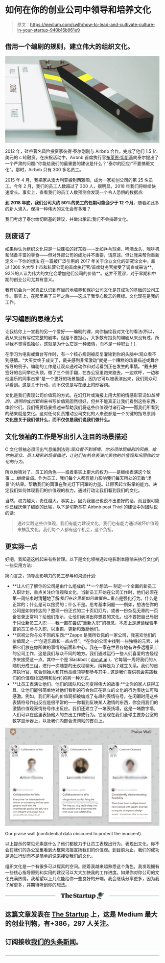 # 如何在你的创业公司中领导和培养文化

> 原文：<https://medium.com/swlh/how-to-lead-and-cultivate-culture-in-your-startup-940b16b961e9>

## 借用一个编剧的规则，建立伟大的组织文化。

![](img/dc6ef6b0bfe50353d2f47b254cff03f9.png)

2012 年，硅谷著名风险投资家彼得·泰尔刚刚与 Airbnb 合作，完成了他们 1.5 亿美元的 c 轮融资。在庆祝活动中，Airbnb 首席执行官[布莱恩·切斯基](https://medium.com/u/bb249e5e0d1b?source=post_page-----940b16b961e9--------------------------------)向泰尔提出了一个严肃的问题:“你能给我们的最重要的建议是什么？”泰尔的回应:“不要搞砸文化”。那时，Airbnb 只有 300 多名员工。

2015 年 4 月，我把家从澳大利亚搬到西雅图，成为一家初创公司的第 25 名员工。今年 2 月，我们的员工人数超过了 300 人，很明显，2018 年我们将继续快速增长。事实上，查看我们的员工人数预测会发现一个令人恐惧的数据点:

**到 2018 年底，我们公司大约 50%的员工的任期可能会少于 12 个月**。随着如此多的新人涌入，保持一种伟大的文化会有多难？

我们考虑了泰尔给切斯基的建议，并做出承诺:我们不会搞砸文化。

## 别废话了

如果你认为组织文化只是一些蓬松的好东西——比如乒乓球桌、啤酒龙头、咖啡机和储备丰富的零食——但对外部公司的成功并不重要，请原谅。但让我来帮你重新定义一下你的想法:在一篇被广泛引用的 2017 年关于企业文化的研究论文中，超过 1300 名大型上市和私营公司的首席执行官/首席财务官接受了调查或采访**，92%的人认为伟大的文化会增加他们公司的价值**。这并不荒谬，对于早期和中期的创业公司尤其有意义。

我有机会为一家真正认识到有目的地培养和保护公司文化是其成功的基础的公司工作。事实上，在那里呆了三年之后——这成了我专心致志的目标。文化现在是我的工作。

## 学习编剧的思维方式

让我给你上一堂我的另一个爱好——编剧的课，向你描绘我对文化的看法(所以，我从来没有写过完整的剧本。但是不要担心，大多数有抱负的编剧从来没有过，所以我不觉得孤独😉。这就是为什么它是一种激情，而不是一种职业！).

在学习为电影或舞台写作时，有一个核心规则被反复灌输到你的头脑中:观众看不到感情。“大买卖终于成交了，戴夫感到非常激动”就是一个糟糕的场景描述或舞台指导的例子。编剧的工作是让观众通过动作和对话看到正在发生的事情。“戴夫把签好的合同举过头顶，做了三个侧手翻，在办公室里跑来跑去，一边欢呼，一边和他逗乐的同事击掌”是一个更好的场景描述，因为它可以被表演出来，我们观众可以看到。这是关于行动，而不仅仅是写在纸上的形容词。

文化是我们表现公司价值观的方式。在幻灯片或海报上用大胆的情感形容词如*热情的*、*透明的*或*创新的*来书写价值观固然很好，但并不能真正让我们看到这些东西，体验它们。我们需要场景描述来帮助我们将这些价值观付诸行动——而我们所看到的结果就是文化。这对任何负责推动公司文化的人来说都是一个关键的指导原则:**文化是关于我们做什么，而不仅仅是我们说我们做什么。**

## 文化领袖的工作是写出引人注目的场景描述

C 文化领袖必须活出气息编剧法则:*观众看不到感情。你必须体现编剧的风格，给你的观众、员工精彩的场景描述，让他们有机会表演代表你的价值观和巩固你的文化的行为。*

所以你猜对了，员工的角色——或者事实上更大的权力——是继续表演这个故事……继续做*做*。作为员工，我们每个人都有能力影响我们每天所处的无数“场景”的结果。帮助我们的同事在聚光灯下闪耀的力量。让顾客起立鼓掌的能力。决定我们如何体现我们的价值观的权力，通过行动让我们看到我们的文化。

当然，权力越大，责任越大。事实上，因为我自己也说不出更好的话，而且很可能你已经厌倦了编剧的比喻，以下是切斯基在 Airbnb post Thiel 的建议中对团队说的话:

> 通过实践这些价值观，我们有能力建设文化。我们也有能力通过破坏价值观来搞乱文化。我们每个人都有这个机会，这个负担。

## 更实际一点

好吧，我知道这听起来有些哲理。以下是文化领袖通过电影剧本隐喻来执行文化的一些实用方法:

简而言之，领导高影响力的员工参与和沟通计划:

*   **让人们了解你的公司是由什么组成的:**一个想法— 制定一个全面的新员工入职计划，重点关注价值观和文化。当新员工开始在公司工作时，他们必须在第一周结束时清楚地了解*我们在这里是如何做事的*…重点是强化行为。什么是正常的；什么是可以接受的；什么不是。思考基本问题——例如，想法在你的公司是如何传达的？整理一份正式的二十页幻灯片，或者一份杂乱无章的一页备忘录正常吗？给他们指示，让他们表演出你想要的文化。也不要把自己局限于只让新员工入职——我一直在尝试“重新入职”的概念，本质上是邀请经验丰富的员工参与入职，以重振、更新和激励他们。
*   **庆祝让你与众不同的东西:**Zappo 是我所钦佩的一家公司，我喜欢他们的价值观之一:*“创造乐趣和一点古怪”。*在你的公司中找到一些独特的元素，并把它们放在你所做的事情的前面和中心。我在一家在世界各地有许多远程员工的公司工作，这是我们与众不同的地方。我们通过运行一些人们喜爱的古怪程序来接受这一点。其中一个是 Slackbot ( [donut.ai](https://www.donut.com/) )，它每隔一周将我们的人随机分成三组，进行一次随意的无议程聊天，纯粹是为了建立关系。我们的首席执行官、联合创始人和其他高级领导都参与其中…这是我们提供机会实践我们的价值观(如透明和协作)的另一种方式。
*   **让员工表演让他们、他们的团队和公司变得伟大的故事:**让你的家人获得工具，让他们能够简单地对他们看到的符合你正在建立的文化的行为表达认可和感激。例如，我们所有的价值观都被编成了有趣的表情符号，在闲暇时用这些表情符号作出反应是很平常的——你看到反映某人激情的东西，你会用我们的激情价值观表情符号作出反应。我们还建立了一堵表扬墙，这是一堵数字墙，人们可以在这里表扬他人的杰出工作或行为。它呈现在我们全球主要办公室的数字显示器上，以及我们内部合流网站的首页上。

![](img/68c6808fe7318572f4a6805174ae87af.png)

Our praise wall (confidential data obscured to protect the innocent).

以上提示的常见元素是什么？他们都致力于让员工表现出行为，表现出文化。你不会在我们的办公室里看到大框架海报宣扬我们的价值观。到目前为止，我们的成功是通过行动而不是简单的说来接受我们的文化。

组织文化是一个有很多可以探索的空间。随着我越来越熟悉这个角色，我发现拥有一些核心指导原则和实用的建议可以大大加快我的工作进度。如果你对你公司的文化充满热情，我希望以上几点能给你一些良好的开端。我会继续分享更多，因为我了解更多，并期待听到你的想法。

[![](img/308a8d84fb9b2fab43d66c117fcc4bb4.png)](https://medium.com/swlh)

## 这篇文章发表在 [The Startup](https://medium.com/swlh) 上，这是 Medium 最大的创业刊物，有+386，297 人关注。

## 订阅接收[我们的头条新闻](http://growthsupply.com/the-startup-newsletter/)。

[![](img/b0164736ea17a63403e660de5dedf91a.png)](https://medium.com/swlh)